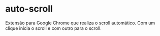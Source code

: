 # auto-scroll
Extensão para Google Chrome que realiza o scroll automático. Com um clique inicia o scroll e com outro para o scroll. 
